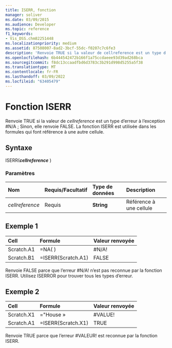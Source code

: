 ```yaml
---
title: ISERR, fonction
manager: soliver
ms.date: 03/09/2015
ms.audience: Developer
ms.topic: reference
f1_keywords:
- Vis_DSS.chm82251448
ms.localizationpriority: medium
ms.assetid: 87508007-8ad2-3bcf-55dc-f0207c7c6fe3
description: 'Renvoie TRUE si la valeur de cellreference est un type d’erreur à l’exception #N/A ; Sinon, elle renvoie FALSE. La fonction ISERR est utilisée dans les formules qui font référence à une autre cellule.'
ms.openlocfilehash: 6b444542472b166f1a75ccdaeee93d39ad268bca
ms.sourcegitcommit: f8dc13ccaadfbd6d3783c3b291d998d5255a5f38
ms.translationtype: MT
ms.contentlocale: fr-FR
ms.lasthandoff: 03/09/2022
ms.locfileid: "63405479"
---
```

# <a name="iserr-function"></a>Fonction ISERR

Renvoie TRUE si la valeur de _cellreference_ est un type d’erreur à l’exception #N/A ; Sinon, elle renvoie FALSE. La fonction ISERR est utilisée dans les formules qui font référence à une autre cellule.
  
## <a name="syntax"></a>Syntaxe

ISERR(***cellreference*** )
  
### <a name="parameters"></a>Paramètres

|**Nom**|**Requis/Facultatif**|**Type de données**|**Description**|
|:-----|:-----|:-----|:-----|
| _cellreference_ <br/> |Requis  <br/> |**String** <br/> |Référence à une cellule |

## <a name="example-1"></a>Exemple 1

|**Cell**|**Formule**|**Valeur renvoyée**|
|:-----|:-----|:-----|
|Scratch.A1  <br/> |=NA( )  <br/> |#N/A!  <br/> |
|Scratch.B1  <br/> |=ISERR(Scratch.A1)  <br/> |FALSE  <br/> |

Renvoie FALSE parce que l’erreur #N/A! n’est pas reconnue par la fonction ISERR. Utilisez ISERROR pour trouver tous les types d’erreur.
  
## <a name="example-2"></a>Exemple 2

|**Cell**|**Formule**|**Valeur renvoyée**|
|:-----|:-----|:-----|
|Scratch.X1  <br/> |="House »  <br/> |#VALUE!  <br/> |
|Scratch.A1  <br/> |=ISERR(Scratch.X1)  <br/> |TRUE  <br/> |

Renvoie TRUE parce que l’erreur #VALEUR! est reconnue par la fonction ISERR.
  